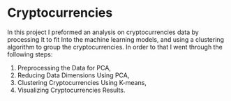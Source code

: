 # Cryptocurrencies
In this project I preformed an analysis on cryptocurrencies data by processing It to fit Into the machine learning models, and using a clustering algorithm to group the cryptocurrencies. In order to that I went through the following steps: <ol> <li>Preprocessing the Data for PCA,</li><li> Reducing Data Dimensions Using PCA,</li> <li>Clustering Cryptocurrencies Using K-means,</li> <li>Visualizing Cryptocurrencies Results.</li> </ol>
